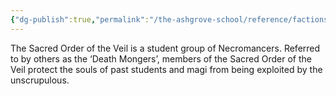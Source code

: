 ```yaml
---
{"dg-publish":true,"permalink":"/the-ashgrove-school/reference/factions-clubs/sacred-order-of-the-veil/"}
---
```


The Sacred Order of the Veil is a student group of Necromancers. Referred to by others as the ‘Death Mongers’, members of the Sacred Order of the Veil protect the souls of past students and magi from being exploited by the unscrupulous.
